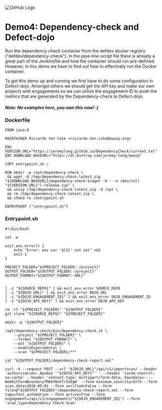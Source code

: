 ![GitHub Logo](https://defdev.eu/ddf/gfx/logo.defdev.1608z.whtonblk.svg)
# Demo4: Dependency-check and Defect-dojo

Run the dependency-check container from the defdev docker registry ("defdev/dependency-check"). 
In the pipe-line-script file there is already a great part of the Jenkinsfile and how the container should run pre-defined.
However, in this demo we have to find out how to effectively run the Docker container.

To get this demo up and running we first have to do some configuration in Defect-dojo. Amongst others we should get the API key and make our own projects with engagements so we can utilize the engagement ID to push the metrics that are generated by the Dependency-check to Defect-dojo.

##### Note: No examples here, you own this now! :)

### Dockerfile

    FROM java:8

    MAINTAINER Riccardo ten Cate <riccardo.ten.cate@owasp.org>

    ENV VERSION_URL="https://jeremylong.github.io/DependencyCheck/current.txt"
    ENV DOWNLOAD_BASEURL="https://dl.bintray.com/jeremy-long/owasp"

    COPY entrypoint.sh /

    RUN mkdir -p /opt/dependency-check \
     && wget -O /tmp/dependency-check-latest.zip "${DOWNLOAD_BASEURL}/dependency-check-$(wget -O - -o /dev/null "${VERSION_URL}")-release.zip" \
     && unzip /tmp/dependency-check-latest.zip -d /opt \
     && rm /tmp/dependency-check-latest.zip \
     && chmod +x /entrypoint.sh

    ENTRYPOINT ["/entrypoint.sh"]


### Entrypoint.sh

    #!/bin/bash

    set -e

    exit_env_error() {
        echo "Error: env var '${1}' not set" >&2
        exit 1
    }

    PROJECT_FOLDER="${PROJECT_FOLDER:-/project}"
    OUTPUT_FOLDER="${OUTPUT_FOLDER:-/project}"
    OUTPUT_FORMAT="${OUTPUT_FORMAT:-XML}"


    [ -z "${SOURCE_REPO}" ] && exit_env_error SOURCE_REPO
    [ -z "${DOJO_URL}" ] && exit_env_error DOJO_URL
    [ -z "${DOJO_ENGAGEMENT_ID}" ] && exit_env_error DOJO_ENGAGEMENT_ID
    [ -z "${DOJO_API_KEY}" ] && exit_env_error DOJO_API_KEY

    rm -rf "${PROJECT_FOLDER}" "${OUTPUT_FOLDER}"
    git clone "${SOURCE_REPO}" "${PROJECT_FOLDER}"

    mkdir -p "${OUTPUT_FOLDER}"

    /opt/dependency-check/bin/dependency-check.sh \
        --project "${PROJECT_FOLDER}" \
        --format "${OUTPUT_FORMAT}" \
        --out "${OUTPUT_FOLDER}" \
        --enableExperimental \
        --scan "${PROJECT_FOLDER}/**"

    cat "${OUTPUT_FOLDER}/dependency-check-report.xml"

    curl -k --request POST --url "${DOJO_URL}"/api/v1/importscan/ --header 'authorization: ApiKey '"${DOJO_API_KEY}"' ' --header 'cache-control: no-cache' --header 'content-type: multipart/form-data; boundary=----WebKitFormBoundary7MA4YWxkTrZu0gW' --form minimum_severity=Info --form scan_date=2018-05-01 --form verified=False --form file=@"${OUTPUT_FOLDER}"/dependency-check-report.xml --form tags=Test_automation --form active=True --form engagement=/api/v1/engagements/"${DOJO_ENGAGEMENT_ID}"/ --form 'scan_type=Dependency Check Scan'

